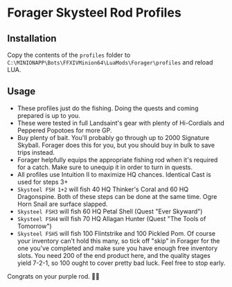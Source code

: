 # Forager Skysteel Rod Profiles

## Installation

Copy the contents of the `profiles` folder to `C:\MINIONAPP\Bots\FFXIVMinion64\LuaMods\Forager\profiles` and reload LUA.

## Usage

* These profiles just do the fishing.  Doing the quests and coming prepared is up to you.
* These were tested in full Landsaint's gear with plenty of Hi-Cordials and Peppered Popotoes for more GP.
* Buy plenty of bait.  You'll probably go through up to 2000 Signature Skyball.  Forager does this for you, but you should buy in bulk to save trips instead.
* Forager helpfully equips the appropriate fishing rod when it's required for a catch.  Make sure to unequip it in order to turn in quests.
* All profiles use Intuition II to maximize HQ chances.  Identical Cast is used for steps 3+
* `Skysteel FSH 1+2` will fish 40 HQ Thinker's Coral and 60 HQ Dragonspine.  Both of these steps can be done at the same time.  Ogre Horn Snail are surface slapped.
* `Skysteel FSH3` will fish 60 HQ Petal Shell (Quest "Ever Skyward")
* `Skysteel FSH4` will fish 70 HQ Allagan Hunter (Quest "The Tools of Tomorrow")
* `Skysteel FSH5` will fish 100 Flintstrike and 100 Pickled Pom.  Of course your inventory can't hold this many, so tick off "skip" in Forager for the one you've completed and make sure you have enough free inventory slots.  You need 200 of the end product here, and the quality stages yield 7-2-1, so 100 ought to cover pretty bad luck.  Feel free to stop early.

Congrats on your purple rod. 🍆🎣

